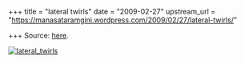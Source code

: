 +++
title = "lateral twirls"
date = "2009-02-27"
upstream_url = "https://manasataramgini.wordpress.com/2009/02/27/lateral-twirls/"

+++
Source: [here](https://manasataramgini.wordpress.com/2009/02/27/lateral-twirls/).

[![lateral_twirls](https://i2.wp.com/farm4.static.flickr.com/3304/3313206638_1e6c8c4036.jpg)](http://www.flickr.com/photos/24766652@N05/3313206638/ "lateral_twirls by somasushma, on Flickr")

